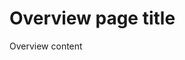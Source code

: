 # Overview page title

Overview content


<!-- File download test:

[/Guides/00-Getting started.md](/Guides/00-Getting%20Started)

[../../Guides/00-Getting started.md](../../Guides/00-Getting%20Started)

[../Guides/00-Getting started.md](../Guides/00-Getting%20Started)

[./Guides/00-Getting started.md](./Guides/00-Getting%20Started)

---

[/dls/00-Overview.md](/dls/00-Overview)

[../../dls/00-Overview.md](../../dls/00-Overview)

[../dls/00-Overview.md](../dls/00-Overview)

[./dls/00-Overview.md](./dls/00-Overview)


---

[../../dls/tree.txt](../../dls/tree.txt)

[../dls/tree.txt](../dls/tree.txt)

[./dls/tree.txt](./dls/tree.txt)

[/dls/tree.txt](/dls/tree.txt)


[api.aodocs-staging.com/docs/aodocs-staging.altirnao.com/1/c/dls/tree.txt](api.aodocs-staging.com/docs/aodocs-staging.altirnao.com/1/c/dls/tree.txt)

[//api.aodocs-staging.com/docs/aodocs-staging.altirnao.com/1/c/dls/tree.txt](api.aodocs-staging.com/docs/aodocs-staging.altirnao.com/1/c/dls/tree.txt)

[api.aodocs-staging.com/docs/aodocs-staging.altirnao.com/1/dls/tree.txt](api.aodocs-staging.com/docs/aodocs-staging.altirnao.com/1/c/dls/tree.txt)

[//api.aodocs-staging.com/docs/aodocs-staging.altirnao.com/1/dls/tree.txt](api.aodocs-staging.com/docs/aodocs-staging.altirnao.com/1/c/dls/tree.txt)


---

[../../dls/test.json](../../dls/test.json)

---

[../../dls/api.png as a link](../../dls/api.png "../../dls/api.png as a link")

![../../dls/api.png as an image](../../dls/api.png "../../dls/api.png as an image")

![/dls/api.png as an image](/dls/api.png "/dls/api.png as an image")


## Direct BLOB link {: #direct-blob-link }

![direct blob link as an image, minus the blob part: https://api.aodocs-staging.com/31697444-378d-49a9-84a2-393731a1cd68](https://api.aodocs-staging.com/31697444-378d-49a9-84a2-393731a1cd68)

[direct blob link as a link, minus the blob part: https://api.aodocs-staging.com/31697444-378d-49a9-84a2-393731a1cd68](https://api.aodocs-staging.com/31697444-378d-49a9-84a2-393731a1cd68)


![direct blob link as an image, with the blob part: blob:https://api.aodocs-staging.com/31697444-378d-49a9-84a2-393731a1cd68](blob:https://api.aodocs-staging.com/31697444-378d-49a9-84a2-393731a1cd68)

[direct blob link as a link, with the blob part: blob:https://api.aodocs-staging.com/31697444-378d-49a9-84a2-393731a1cd68](blob:https://api.aodocs-staging.com/31697444-378d-49a9-84a2-393731a1cd68) -->


